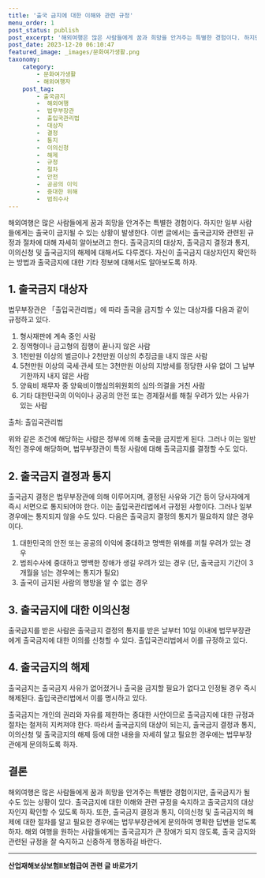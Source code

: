 ```yaml
---
title: '출국 금지에 대한 이해와 관련 규정'
menu_order: 1
post_status: publish
post_excerpt: '해외여행은 많은 사람들에게 꿈과 희망을 안겨주는 특별한 경험이다. 하지만 일부 사람들에게는 출국이 금지될 수 있는 상황이 발생한다. 이번 글에서는 출국금지와 관련된 규정과 절차에 대해 자세히 알아보려고 한다. 출국금지의 대상자, 출국금지 결정과 통지, 이의신청 및 출국금지의 해제에 대해서도 다루겠다. 자신이 출국금지 대상자인지 확인하는 방법과 출국금지에 대한 기타 정보에 대해서도 알아보도록 하자.'
post_date: 2023-12-20 06:10:47
featured_image: _images/문화여가생활.png
taxonomy:
    category:
        - 문화여가생활
        - 해외여행자
    post_tag:
        - 출국금지
        -  해외여행
        -  법무부장관
        -  출입국관리법
        -  대상자
        -  결정
        -  통지
        -  이의신청
        -  해제
        -  규정
        -  절차
        -  안전
        -  공공의 이익
        -  중대한 위해
        -  범죄수사
---
```



해외여행은 많은 사람들에게 꿈과 희망을 안겨주는 특별한 경험이다. 하지만 일부 사람들에게는 출국이 금지될 수 있는 상황이 발생한다. 이번 글에서는 출국금지와 관련된 규정과 절차에 대해 자세히 알아보려고 한다. 출국금지의 대상자, 출국금지 결정과 통지, 이의신청 및 출국금지의 해제에 대해서도 다루겠다. 자신이 출국금지 대상자인지 확인하는 방법과 출국금지에 대한 기타 정보에 대해서도 알아보도록 하자.

## 1. 출국금지 대상자

법무부장관은 「출입국관리법」에 따라 출국을 금지할 수 있는 대상자를 다음과 같이 규정하고 있다.

1. 형사재판에 계속 중인 사람
2. 징역형이나 금고형의 집행이 끝나지 않은 사람
3. 1천만원 이상의 벌금이나 2천만원 이상의 추징금을 내지 않은 사람
4. 5천만원 이상의 국세·관세 또는 3천만원 이상의 지방세를 정당한 사유 없이 그 납부기한까지 내지 않은 사람
5. 양육비 채무자 중 양육비이행심의위원회의 심의·의결을 거친 사람
6. 기타 대한민국의 이익이나 공공의 안전 또는 경제질서를 해칠 우려가 있는 사유가 있는 사람

출처: 출입국관리법 

위와 같은 조건에 해당하는 사람은 정부에 의해 출국을 금지받게 된다. 그러나 이는 일반적인 경우에 해당하며, 법무부장관이 특정 사람에 대해 출국금지를 결정할 수도 있다.

## 2. 출국금지 결정과 통지

출국금지 결정은 법무부장관에 의해 이루어지며, 결정된 사유와 기간 등이 당사자에게 즉시 서면으로 통지되어야 한다. 이는 출입국관리법에서 규정된 사항이다. 그러나 일부 경우에는 통지되지 않을 수도 있다. 다음은 출국금지 결정의 통지가 필요하지 않은 경우이다.

1) 대한민국의 안전 또는 공공의 이익에 중대하고 명백한 위해를 끼칠 우려가 있는 경우
2) 범죄수사에 중대하고 명백한 장애가 생길 우려가 있는 경우 (단, 출국금지 기간이 3개월을 넘는 경우에는 통지가 필요)
3) 출국이 금지된 사람의 행방을 알 수 없는 경우

## 3. 출국금지에 대한 이의신청

출국금지를 받은 사람은 출국금지 결정의 통지를 받은 날부터 10일 이내에 법무부장관에게 출국금지에 대한 이의를 신청할 수 있다. 출입국관리법에서 이를 규정하고 있다.

## 4. 출국금지의 해제

출국금지는 출국금지 사유가 없어졌거나 출국을 금지할 필요가 없다고 인정될 경우 즉시 해제된다. 출입국관리법에서 이를 명시하고 있다.

출국금지는 개인의 권리와 자유를 제한하는 중대한 사안이므로 출국금지에 대한 규정과 절차는 철저히 지켜져야 한다. 따라서 출국금지의 대상이 되는지, 출국금지 결정과 통지, 이의신청 및 출국금지의 해제 등에 대한 내용을 자세히 알고 필요한 경우에는 법무부장관에게 문의하도록 하자.

## 결론

해외여행은 많은 사람들에게 꿈과 희망을 안겨주는 특별한 경험이지만, 출국금지가 될 수도 있는 상황이 있다. 출국금지에 대한 이해와 관련 규정을 숙지하고 출국금지의 대상자인지 확인할 수 있도록 하자. 또한, 출국금지 결정과 통지, 이의신청 및 출국금지의 해제에 대한 절차를 알고 필요한 경우에는 법무부장관에게 문의하여 명확한 답변을 얻도록 하자. 해외 여행을 원하는 사람들에게는 출국금지가 큰 장애가 되지 않도록, 출국 금지와 관련된 규정을 잘 숙지하고 신중하게 행동하길 바란다.
<!-- wp:separator -->
<hr class="wp-block-separator has-alpha-channel-opacity"/>
<!-- /wp:separator -->

<!-- wp:group {"backgroundColor":"base","layout":{"type":"constrained"}} -->
<div class="wp-block-group has-base-background-color has-background"><!-- wp:paragraph {"align":"center","fontSize":"medium"} -->
<p class="has-text-align-center has-large-font-size"><strong>산업재해보상보험Ⅱ보험급여 관련 글 바로가기</strong></p>
<!-- /wp:paragraph -->


<!-- wp:latest-posts
{"categories":[{"id":10872,"count":19,"description":"","link":"https://uknowlaw.com/category/%ec%82%b0%ec%97%85%ec%9e%ac%ed%95%b4%eb%b3%b4%ec%83%81%eb%b3%b4%ed%97%98%e2%85%b1%eb%b3%b4%ed%97%98%ea%b8%89%ec%97%ac/","name":"산업재해보상보험Ⅱ보험급여","slug":"산업재해보상보험Ⅱ보험급여","taxonomy":"category","parent":0,"meta":[],"_links":{"self":[{"href":"https://uknowlaw.com/wp-json/wp/v2/categories/10872"}],"collection":[{"href":"https://uknowlaw.com/wp-json/wp/v2/categories"}],"about":[{"href":"https://uknowlaw.com/wp-json/wp/v2/taxonomies/category"}],"wp:post_type":[{"href":"https://uknowlaw.com/wp-json/wp/v2/posts?categories=10872"}],"curies":[{"name":"wp","href":"https://api.w.org/{rel}","templated":true}]}}],"postsToShow":100,"excerptLength":28,"postLayout":"grid","columns":2,"featuredImageAlign":"left","featuredImageSizeSlug":"large","fontSize":"small"} /--></div>
<!-- /wp:group -->